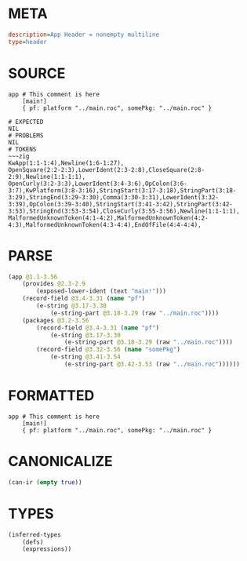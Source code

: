 # META
~~~ini
description=App Header = nonempty multiline
type=header
~~~
# SOURCE
~~~roc
app # This comment is here
	[main!]
	{ pf: platform "../main.roc", somePkg: "../main.roc" }
~~~
~~~
# EXPECTED
NIL
# PROBLEMS
NIL
# TOKENS
~~~zig
KwApp(1:1-1:4),Newline(1:6-1:27),
OpenSquare(2:2-2:3),LowerIdent(2:3-2:8),CloseSquare(2:8-2:9),Newline(1:1-1:1),
OpenCurly(3:2-3:3),LowerIdent(3:4-3:6),OpColon(3:6-3:7),KwPlatform(3:8-3:16),StringStart(3:17-3:18),StringPart(3:18-3:29),StringEnd(3:29-3:30),Comma(3:30-3:31),LowerIdent(3:32-3:39),OpColon(3:39-3:40),StringStart(3:41-3:42),StringPart(3:42-3:53),StringEnd(3:53-3:54),CloseCurly(3:55-3:56),Newline(1:1-1:1),
MalformedUnknownToken(4:1-4:2),MalformedUnknownToken(4:2-4:3),MalformedUnknownToken(4:3-4:4),EndOfFile(4:4-4:4),
~~~
# PARSE
~~~clojure
(app @1.1-3.56
	(provides @2.3-2.9
		(exposed-lower-ident (text "main!")))
	(record-field @3.4-3.31 (name "pf")
		(e-string @3.17-3.30
			(e-string-part @3.18-3.29 (raw "../main.roc"))))
	(packages @3.2-3.56
		(record-field @3.4-3.31 (name "pf")
			(e-string @3.17-3.30
				(e-string-part @3.18-3.29 (raw "../main.roc"))))
		(record-field @3.32-3.56 (name "somePkg")
			(e-string @3.41-3.54
				(e-string-part @3.42-3.53 (raw "../main.roc"))))))
~~~
# FORMATTED
~~~roc
app # This comment is here
	[main!]
	{ pf: platform "../main.roc", somePkg: "../main.roc" }
~~~
# CANONICALIZE
~~~clojure
(can-ir (empty true))
~~~
# TYPES
~~~clojure
(inferred-types
	(defs)
	(expressions))
~~~
